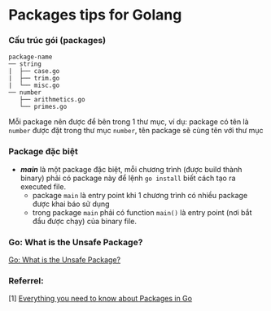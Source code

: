# Packages tips for Golang

### Cấu trúc gói (packages)

```
package-name
── string
|  ├── case.go
|  ├── trim.go
|  └── misc.go
── number
   ├── arithmetics.go
   └── primes.go
```

Mỗi package nên được để bên trong 1 thư mục, ví dụ: package có tên là `number` được đặt trong thư mục `number`, tên package sẽ cùng tên với thư mục

### Package đặc biệt

- ***main*** là một package đặc biệt, mỗi chương trình (được build thành binary) phải có package này để  lệnh `go install` biết cách tạo ra executed file.
    + package `main` là entry point khi 1 chương trình có nhiều package được khai báo sử dụng
    + trong package `main` phải có function `main()` là entry point (nơi bắt đầu được chạy) của binary file.


### Go: What is the Unsafe Package?

[Go: What is the Unsafe Package?](https://medium.com/a-journey-with-go/go-what-is-the-unsafe-package-d2443da36350)


### Referrel:
[1] [Everything you need to know about Packages in Go](https://medium.com/rungo/everything-you-need-to-know-about-packages-in-go-b8bac62b74cc)

